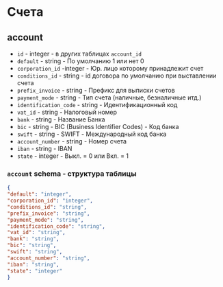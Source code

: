 # Счета
## account
- `id` - integer - в других таблицах `account_id`
- `default` - string - По умолчанию 1 или нет 0
- `corporation_id` -integer - Юр. лицо которому принадлежит счет
- `conditions_id` - string - id договора по умолчанию при выставлении счета
- `prefix_invoice` - string - Префикс для выписки счетов
- `payment_mode` - string - Тип счета (наличные, безналичные итд.)
- `identification_code` - string - Идентификационный код
- `vat_id` - string - Налоговый номер
- `bank` - string - Название Банка
- `bic` - string - BIC (Business Identifier Codes) - Код банка
- `swift` - string - SWIFT - Международный код банка
- `account_number` - string - Номер счета
- `iban` - string - IBAN
- `state` - integer - Выкл. = 0 или Вкл. = 1
 
### `account` schema - структура таблицы
```json
{
"default": "integer",
"corporation_id": "integer",
"conditions_id": "string",
"prefix_invoice": "string",
"payment_mode": "string",
"identification_code": "string",
"vat_id": "string",
"bank": "string",
"bic": "string",
"swift": "string",
"account_number": "string",
"iban": "string",
"state": "integer"
}
```
 
